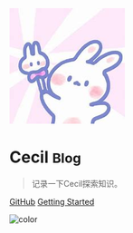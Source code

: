 ![logo](_media/OIP.jpg)

# Cecil <small>Blog</small>

> 记录一下Cecil探索知识。


[GitHub](https://github.com/haozong99/blog)
[Getting Started](Fiber)

![color](#f0f0f0)
